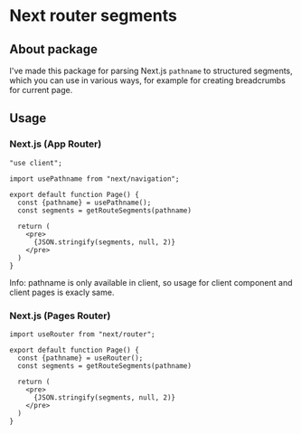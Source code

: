 # Next router segments

## About package

I've made this package for parsing Next.js `pathname` to structured segments, which you can use in various ways, for
example for creating breadcrumbs for current page.

## Usage

### Next.js (App Router)

```tsx{:copy}
"use client";

import usePathname from "next/navigation";

export default function Page() {
  const {pathname} = usePathname();
  const segments = getRouteSegments(pathname)
  
  return (
    <pre>
      {JSON.stringify(segments, null, 2)}
    </pre>
  )
}
```

Info: pathname is only available in client, so usage for client component and client pages is exacly same.

### Next.js (Pages Router)

```tsx{:copy}
import useRouter from "next/router";

export default function Page() {
  const {pathname} = useRouter();
  const segments = getRouteSegments(pathname)
  
  return (
    <pre>
      {JSON.stringify(segments, null, 2)}
    </pre>
  )
}
```
